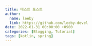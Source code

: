 ```yaml
---
title: 테스트 포스트
author:
  name: leeby
  link: https://github.com/leeby-devel
date: 2022-01-31 00:00:00 +0900
categories: [Blogging, Tutorial]
tags: [kotlin, spring]
---
```


